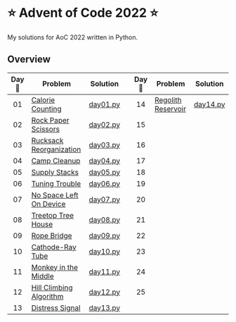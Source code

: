 # :star: Advent of Code 2022 :star:

My solutions for AoC 2022 written in Python.

## Overview

| Day :christmas_tree: | Problem | Solution | | Day :christmas_tree: | Problem | Solution |
| :---: | --- | --- | --- | :---: | --- | --- |
| 01 | [Calorie Counting](https://adventofcode.com/2022/day/1) | [day01.py](src/solutions/day01/day_nice01.py) || 14 | [Regolith Reservoir](https://adventofcode.com/2022/day/14) | [day14.py](src/solutions/day14.py) |
| 02 | [Rock Paper Scissors](https://adventofcode.com/2022/day/2) | [day02.py](src/solutions/day02.py) || 15 | [](https://adventofcode.com/2022/day/15) | [](src/solutions/day15.py) |
| 03 | [Rucksack Reorganization](https://adventofcode.com/2022/day/3) | [day03.py](src/solutions/day03.py) || 16 | [](https://adventofcode.com/2022/day/16) | [](src/solutions/day16.py) |
| 04 | [Camp Cleanup](https://adventofcode.com/2022/day/4) | [day04.py](src/solutions/day04.py) || 17 | [](https://adventofcode.com/2022/day/17) | [](src/solutions/day17.py) |
| 05 | [Supply Stacks](https://adventofcode.com/2022/day/5) | [day05.py](src/solutions/day05.py) || 18 | [](https://adventofcode.com/2022/day/18) | [](src/solutions/day18.py) |
| 06 | [Tuning Trouble](https://adventofcode.com/2022/day/6) | [day06.py](src/solutions/day06.py) || 19 | [](https://adventofcode.com/2022/day/19) | [](src/solutions/day19.py) |
| 07 | [No Space Left On Device](https://adventofcode.com/2022/day/7) | [day07.py](src/solutions/day07.py) || 20 | [](https://adventofcode.com/2022/day/20) | [](src/solutions/day20.py) 
| 08 | [Treetop Tree House](https://adventofcode.com/2022/day/8) | [day08.py](src/solutions/day08.py) || 21 | [](https://adventofcode.com/2022/day/21) | [](src/solutions/day21.py) |
| 09 | [Rope Bridge](https://adventofcode.com/2022/day/9) | [day09.py](src/solutions/day09.py) || 22 | [](https://adventofcode.com/2022/day/22) | [](src/solutions/day22.py) |
| 10 | [Cathode-Ray Tube](https://adventofcode.com/2022/day/10) | [day10.py](src/solutions/day10.py) || 23 | [](https://adventofcode.com/2022/day/23) | [](src/solutions/day23.py) |
| 11 | [Monkey in the Middle](https://adventofcode.com/2022/day/11) | [day11.py](src/solutions/day11.py) || 24 | [](https://adventofcode.com/2022/day/24) | [](src/solutions/day24.py) |
| 12 | [Hill Climbing Algorithm](https://adventofcode.com/2022/day/12) | [day12.py](src/solutions/day12.py) || 25 | [](https://adventofcode.com/2022/day/25) | [](src/solutions/day25.py) |
| 13 | [Distress Signal](https://adventofcode.com/2022/day/13) | [day13.py](src/solutions/day13.py) |